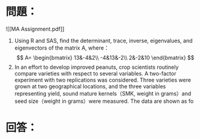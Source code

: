 # 問題：
![[MA Assignment.pdf]]
1. Using R and SAS, find the determinant, trace, inverse, eigenvalues, and eigenvectors of the matrix A, where：
$$
A=
\begin{bmatrix}
13&-4&2\\
-4&13&-2\\
2&-2&10
\end{bmatrix}
$$
2. In an effort to develop improved peanuts, crop scientists routinely compare varieties with respect to several variables. A two-factor experiment with two replications was considered. Three varieties were grown at two geographical locations, and the three variables representing yield, sound mature kernels（SMK, weight in grams）and seed size（weight in grams）were measured. The data are shown as fo
# 回答：